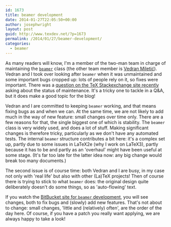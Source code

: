 ```yaml
---
id: 1673
title: beamer development
date: 2014-01-27T22:05:50+00:00
author: josephwright
layout: post
guid: http://www.texdev.net/?p=1673
permalink: /2014/01/27/beamer-development/
categories:
  - beamer
---
```

As many readers will know, I'm a member of the two-man team in charge of maintaining the <a href="http://ctan.org/pkg/beamer"><code>beamer</code></a> class (the other team member is <a href="https://bitbucket.org/rivanvx">Vedran Miletić</a>). Vedran and I took over looking after <code>beamer</code> when it was unmaintained and some important bugs cropped up: lots of people rely on it, so fixes were important. There was a <a href="http://tex.stackexchange.com/q/155923/73">question on the TeX Stackexchange site recently</a> asking about the status of maintenance. It's a tricky one to tackle in a Q&amp;A, but it does make a good topic for the blog!

Vedran and I are committed to keeping <code>beamer</code> working, and that means fixing bugs as and when we can. At the same time, we are not likely to add much in the way of new feature: small changes over time only. There are a few reasons for that, the single biggest one of which is stability. The <code>beamer</code> class is very widely used, and does a lot of stuff. Making significant changes is therefore tricky, particularly as we don't have any automated tests. The internal <code>beamer</code> structure contributes a bit here: it's a complex set up, partly due to some issues in LaTeX2e (why I work on LaTeX3), partly because it has to be and partly as an 'overhaul' might have been useful at some stage. (It's far too late for the latter idea now: any big change would break too many documents.)

The second issue is of course time: both Vedran and I are busy, in my case not only with 'real life' but also with other (La)TeX projects! Then of course there is trying to stick to what <code>beamer</code> does: the original design quite deliberately doesn't do some things, so as 'auto-flowing' text.

If you watch the <a href="https://bitbucket.org/rivanvx/beamer/wiki/Home">BitBucket site for <code>beamer</code> development,</a> you will see changes, both to fix bugs and (slowly) add new features. That's not about to change: small changes, 'little and (relatively) often', are the order of the day here. Of course, if you have a patch you really want applying, we are always happy to take a look!
